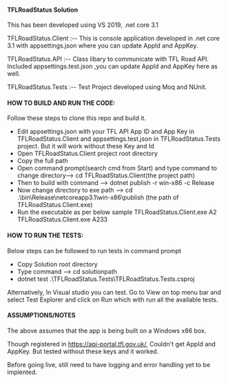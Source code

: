 #### TFLRoadStatus Solution
This has been developed using VS 2019, .net core 3.1

TFLRoadStatus.Client :-- This is console application developed in .net core 3.1 with appsettings.json where you can update AppId and AppKey.

TFLRoadStatus.API :-- Class libary to communicate with TFL Road API. Included appsettings.test.json ,you can update AppId and AppKey here as well.

TFLRoadStatus.Tests :-- Test Project developed using Moq and NUnit.


#### HOW TO BUILD AND RUN THE CODE:
Follow these steps to clone this repo and build it.
- Edit appsettings.json with your TFL API App ID and App Key in TFLRoadStatus.Client and appsettings.test.json in TFLRoadStatus.Tests project. But it will work without these Key and Id
- Open TFLRoadStatus.Client project root directory
- Copy the full path 
- Open command prompt(search cmd from Start) and type command to change directory--> cd TFLRoadStatus.Client(the project path)
- Then to build with command --> dotnet publish -r win-x86 -c Release 
- Now change directory to exe path --> cd .\bin\Release\netcoreapp3.1\win-x86\publish (the path of TFLRoadStatus.Client.exe)
- Run the executable as per below sample
   TFLRoadStatus.Client.exe A2
   TFLRoadStatus.Client.exe A233

#### HOW TO RUN THE TESTS:
  Below steps can be followed to run tests in command prompt
  - Copy Solution root directory 
  - Type command --> cd solutionpath 
  - dotnet test .\TFLRoadStatus.Tests\TFLRoadStatus.Tests.csproj

 Alternatively, In Visual studio you can test. Go to View on top menu bar and select Test Explorer and click on Run which with run all the available tests.

#### ASSUMPTIONS/NOTES
The above assumes that the app is being built on a Windows x86 box.

Though registered in https://api-portal.tfl.gov.uk/, Couldn't get AppId and AppKey. But tested without these keys and it worked.

Before going live, still need to have logging and error handling yet to be implented.
